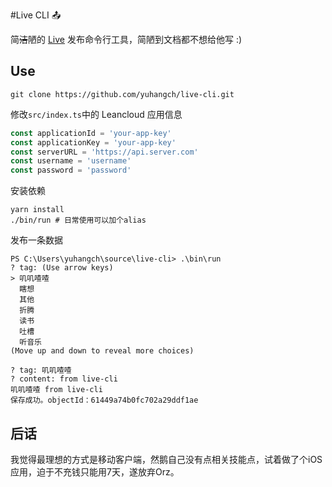 #Live CLI 📤

简~~洁~~陋的 [Live](https://github.com/yuhangch/live) 发布命令行工具，简陋到文档都不想给他写 :)

## Use

```shell
git clone https://github.com/yuhangch/live-cli.git
```
修改`src/index.ts`中的 Leancloud 应用信息
```Javascript
const applicationId = 'your-app-key'
const applicationKey = 'your-app-key'
const serverURL = 'https://api.server.com'
const username = 'username'
const password = 'password'
```
安装依赖
```shell
yarn install 
./bin/run # 日常使用可以加个alias
```
发布一条数据
```shell
PS C:\Users\yuhangch\source\live-cli> .\bin\run
? tag: (Use arrow keys)
> 叽叽喳喳
  瞎想
  其他
  折腾
  读书
  吐槽
  听音乐
(Move up and down to reveal more choices)

? tag: 叽叽喳喳
? content: from live-cli
叽叽喳喳 from live-cli
保存成功。objectId：61449a74b0fc702a29ddf1ae
```

## 后话
我觉得最理想的方式是移动客户端，然鹅自己没有点相关技能点，试着做了个iOS应用，迫于不充钱只能用7天，遂放弃Orz。

